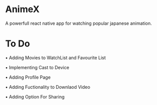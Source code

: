 # AnimeX
A powerfull react native app for watching popular japanese animation.


# To Do

• Adding Movies to WatchList and Favourite List

• Implementing Cast to Device

• Adding Profile Page

• Adding Fuctionality to Downlaod Video

• Adding Option For Sharing
